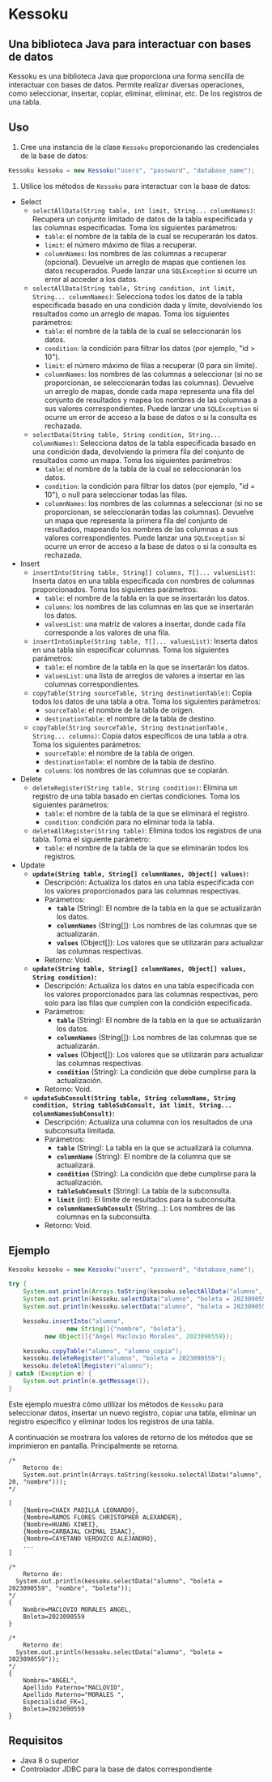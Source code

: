 # Kessoku

## **Una biblioteca Java para interactuar con bases de datos**

Kessoku es una biblioteca Java que proporciona una forma sencilla de interactuar con bases de datos. Permite realizar diversas operaciones, como seleccionar, insertar, copiar, eliminar, eliminar, etc. De los registros de una tabla.

## **Uso**

1. Cree una instancia de la clase `Kessoku` proporcionando las credenciales de la base de datos:

```java
Kessoku kessoku = new Kessoku("users", "password", "database_name");
```

1. Utilice los métodos de `Kessoku` para interactuar con la base de datos:
- Select
    - `selectAllData(String table, int limit, String... columnNames)`: Recupera un conjunto limitado de datos de la tabla especificada y las columnas especificadas. Toma los siguientes parámetros:
        - `table`: el nombre de la tabla de la cual se recuperarán los datos.
        - `limit`: el número máximo de filas a recuperar.
        - `columnNames`: los nombres de las columnas a recuperar (opcional). Devuelve un arreglo de mapas que contienen los datos recuperados. Puede lanzar una `SQLException` si ocurre un error al acceder a los datos.
    - `selectAllData(String table, String condition, int limit, String... columnNames)`: Selecciona todos los datos de la tabla especificada basado en una condición dada y límite, devolviendo los resultados como un arreglo de mapas. Toma los siguientes parámetros:
        - `table`: el nombre de la tabla de la cual se seleccionarán los datos.
        - `condition`: la condición para filtrar los datos (por ejemplo, "id > 10").
        - `limit`: el número máximo de filas a recuperar (0 para sin límite).
        - `columnNames`: los nombres de las columnas a seleccionar (si no se proporcionan, se seleccionarán todas las columnas). Devuelve un arreglo de mapas, donde cada mapa representa una fila del conjunto de resultados y mapea los nombres de las columnas a sus valores correspondientes. Puede lanzar una `SQLException` si ocurre un error de acceso a la base de datos o si la consulta es rechazada.
    - `selectData(String table, String condition, String... columnNames)`: Selecciona datos de la tabla especificada basado en una condición dada, devolviendo la primera fila del conjunto de resultados como un mapa. Toma los siguientes parámetros:
        - `table`: el nombre de la tabla de la cual se seleccionarán los datos.
        - `condition`: la condición para filtrar los datos (por ejemplo, "id = 10"), o null para seleccionar todas las filas.
        - `columnNames`: los nombres de las columnas a seleccionar (si no se proporcionan, se seleccionarán todas las columnas). Devuelve un mapa que representa la primera fila del conjunto de resultados, mapeando los nombres de las columnas a sus valores correspondientes. Puede lanzar una `SQLException` si ocurre un error de acceso a la base de datos o si la consulta es rechazada.
- Insert
    - `insertInto(String table, String[] columns, T[]... valuesList)`: Inserta datos en una tabla especificada con nombres de columnas proporcionados. Toma los siguientes parámetros:
        - `table`: el nombre de la tabla en la que se insertarán los datos.
        - `columns`: los nombres de las columnas en las que se insertarán los datos.
        - `valuesList`: una matriz de valores a insertar, donde cada fila corresponde a los valores de una fila.
    - `insertIntoSimple(String table, T[]... valuesList)`: Inserta datos en una tabla sin especificar columnas. Toma los siguientes parámetros:
        - `table`: el nombre de la tabla en la que se insertarán los datos.
        - `valuesList`: una lista de arreglos de valores a insertar en las columnas correspondientes.
    - `copyTable(String sourceTable, String destinationTable)`: Copia todos los datos de una tabla a otra. Toma los siguientes parámetros:
        - `sourceTable`: el nombre de la tabla de origen.
        - `destinationTable`: el nombre de la tabla de destino.
    - `copyTable(String sourceTable, String destinationTable, String... columns)`: Copia datos específicos de una tabla a otra. Toma los siguientes parámetros:
        - `sourceTable`: el nombre de la tabla de origen.
        - `destinationTable`: el nombre de la tabla de destino.
        - `columns`: los nombres de las columnas que se copiarán.
- Delete
    - `deleteRegister(String table, String condition)`: Elimina un registro de una tabla basado en ciertas condiciones. Toma los siguientes parámetros:
        - `table`: el nombre de la tabla de la que se eliminará el registro.
        - `condition`: condición para no eliminar toda la tabla.
    - `deleteAllRegister(String table)`: Elimina todos los registros de una tabla. Toma el siguiente parámetro:
        - `table`: el nombre de la tabla de la que se eliminarán todos los registros.
- Update
    - **`update(String table, String[] columnNames, Object[] values)`:**
        - Descripción: Actualiza los datos en una tabla especificada con los valores proporcionados para las columnas respectivas.
        - Parámetros:
            - **`table`** (String): El nombre de la tabla en la que se actualizarán los datos.
            - **`columnNames`** (String[]): Los nombres de las columnas que se actualizarán.
            - **`values`** (Object[]): Los valores que se utilizarán para actualizar las columnas respectivas.
        - Retorno: Void.
    - **`update(String table, String[] columnNames, Object[] values, String condition)`:**
        - Descripción: Actualiza los datos en una tabla especificada con los valores proporcionados para las columnas respectivas, pero solo para las filas que cumplen con la condición especificada.
        - Parámetros:
            - **`table`** (String): El nombre de la tabla en la que se actualizarán los datos.
            - **`columnNames`** (String[]): Los nombres de las columnas que se actualizarán.
            - **`values`** (Object[]): Los valores que se utilizarán para actualizar las columnas respectivas.
            - **`condition`** (String): La condición que debe cumplirse para la actualización.
        - Retorno: Void.
    - **`updateSubConsult(String table, String columnName, String condition, String tableSubConsult, int limit, String... columnNamesSubConsult)`:**
        - Descripción: Actualiza una columna con los resultados de una subconsulta limitada.
        - Parámetros:
            - **`table`** (String): La tabla en la que se actualizará la columna.
            - **`columnName`** (String): El nombre de la columna que se actualizará.
            - **`condition`** (String): La condición que debe cumplirse para la actualización.
            - **`tableSubConsult`** (String): La tabla de la subconsulta.
            - **`limit`** (int): El límite de resultados para la subconsulta.
            - **`columnNamesSubConsult`** (String...): Los nombres de las columnas en la subconsulta.
        - Retorno: Void.

## **Ejemplo**

```java
Kessoku kessoku = new Kessoku("users", "password", "database_name");

try {
    System.out.println(Arrays.toString(kessoku.selectAllData("alumno", 20, "nombre")));
    System.out.println(kessoku.selectData("alumno", "boleta = 2023090559", "nombre", "boleta"));
    System.out.println(kessoku.selectData("alumno", "boleta = 2023090559"));

    kessoku.insertInto("alumno",
			    new String[]{"nombre", "boleta"},
          new Object[]{"Angel Maclovio Morales", 2023090559});

    kessoku.copyTable("alumno", "alumno_copia");
    kessoku.deleteRegister("alumno", "boleta = 2023090559");
    kessoku.deleteAllRegister("alumno");
} catch (Exception e) {
    System.out.println(e.getMessage());
}

```

Este ejemplo muestra cómo utilizar los métodos de `Kessoku` para seleccionar datos, insertar un nuevo registro, copiar una tabla, eliminar un registro específico y eliminar todos los registros de una tabla.

A continuación se mostrara los valores de retorno de los métodos que se imprimieron en pantalla. Principalmente se retorna.

```
/* 
	Retorno de:
	System.out.println(Arrays.toString(kessoku.selectAllData("alumno", 20, "nombre")));
*/

[
	{Nombre=CHAIX PADILLA LEONARDO},
	{Nombre=RAMOS FLORES CHRISTOPHER ALEXANDER},
	{Nombre=HUANG XIWEI},
	{Nombre=CARBAJAL CHIMAL ISAAC},
	{Nombre=CAYETANO VERDUZCO ALEJANDRO},
	...
]

/* 
	Retorno de:
  System.out.println(kessoku.selectData("alumno", "boleta = 2023090559", "nombre", "boleta"));
*/
{
	Nombre=MACLOVIO MORALES ANGEL,
	Boleta=2023090559
}

/* 
	Retorno de:
  System.out.println(kessoku.selectData("alumno", "boleta = 2023090559"));
*/
{
	Nombre="ANGEL",
	Apellido Paterno="MACLOVIO",
	Apellido Materno="MORALES ",
	Especialidad_FK=1,
	Boleta=2023090559
}
```

## **Requisitos**

- Java 8 o superior
- Controlador JDBC para la base de datos correspondiente